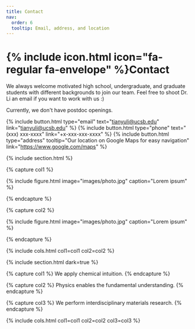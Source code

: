 ```yaml
---
title: Contact
nav:
  order: 6
  tooltip: Email, address, and location
---
```


# {% include icon.html icon="fa-regular fa-envelope" %}Contact

We always welcome motivated high school, undergraduate, and graduate students with different backgrounds to join our team. Feel free to shoot Dr. Li an email if you want to work with us :)

Currently, we don't have postdoc openings. 

{%
  include button.html
  type="email"
  text="tianyuli@ucsb.edu"
  link="tianyuli@ucsb.edu"
%}
{%
  include button.html
  type="phone"
  text="(xxx) xxx-xxxx"
  link="+x-xxx-xxx-xxxx"
%}
{%
  include button.html
  type="address"
  tooltip="Our location on Google Maps for easy navigation"
  link="https://www.google.com/maps"
%}

{% include section.html %}

{% capture col1 %}

{%
  include figure.html
  image="images/photo.jpg"
  caption="Lorem ipsum"
%}

{% endcapture %}

{% capture col2 %}

{%
  include figure.html
  image="images/photo.jpg"
  caption="Lorem ipsum"
%}

{% endcapture %}

{% include cols.html col1=col1 col2=col2 %}

{% include section.html dark=true %}

{% capture col1 %}
We apply chemical intuition.
{% endcapture %}

{% capture col2 %}
Physics enables the fundamental understanding.
{% endcapture %}

{% capture col3 %}
We perform interdisciplinary materials research.
{% endcapture %}

{% include cols.html col1=col1 col2=col2 col3=col3 %}
